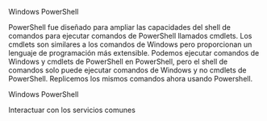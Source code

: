 Windows PowerShell

PowerShell fue diseñado para ampliar las capacidades del shell de comandos para ejecutar comandos de PowerShell llamados cmdlets. Los cmdlets son similares a los comandos de Windows pero proporcionan un lenguaje de programación más extensible. Podemos ejecutar comandos de Windows y cmdlets de PowerShell en PowerShell, pero el shell de comandos solo puede ejecutar comandos de Windows y no cmdlets de PowerShell. Replicemos los mismos comandos ahora usando Powershell.

Windows PowerShell

Interactuar con los servicios comunes

